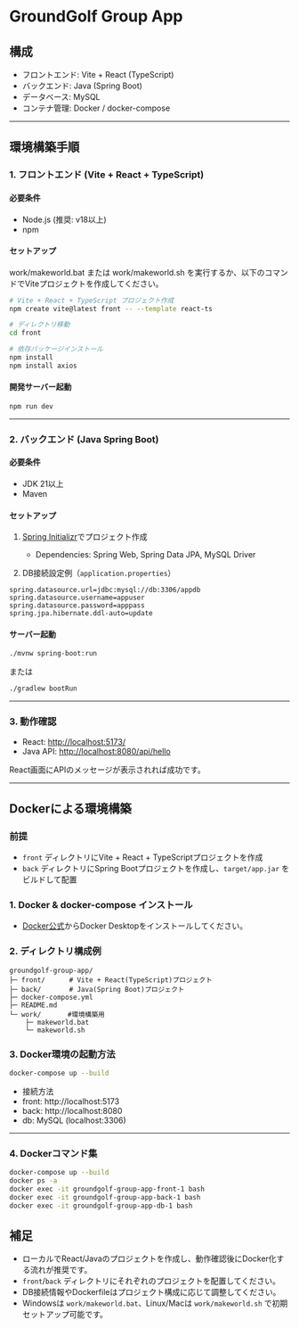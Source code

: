# GroundGolf Group App

## 構成

- フロントエンド: Vite + React (TypeScript)
- バックエンド: Java (Spring Boot)
- データベース: MySQL
- コンテナ管理: Docker / docker-compose

---

## 環境構築手順

### 1. フロントエンド (Vite + React + TypeScript)

#### 必要条件

- Node.js (推奨: v18以上)
- npm

#### セットアップ

work/makeworld.bat または work/makeworld.sh を実行するか、以下のコマンドでViteプロジェクトを作成してください。

```bash
# Vite + React + TypeScript プロジェクト作成
npm create vite@latest front -- --template react-ts

# ディレクトリ移動
cd front

# 依存パッケージインストール
npm install
npm install axios
```

#### 開発サーバー起動

```bash
npm run dev
```

---

### 2. バックエンド (Java Spring Boot)

#### 必要条件

- JDK 21以上
- Maven

#### セットアップ

1. [Spring Initializr](https://start.spring.io/)でプロジェクト作成  
   - Dependencies: Spring Web, Spring Data JPA, MySQL Driver

2. DB接続設定例（`application.properties`）

```
spring.datasource.url=jdbc:mysql://db:3306/appdb
spring.datasource.username=appuser
spring.datasource.password=apppass
spring.jpa.hibernate.ddl-auto=update
```

#### サーバー起動

```bash
./mvnw spring-boot:run
```
または
```bash
./gradlew bootRun
```

---

### 3. 動作確認

- React: [http://localhost:5173/](http://localhost:5173/)
- Java API: [http://localhost:8080/api/hello](http://localhost:8080/api/hello)

React画面にAPIのメッセージが表示されれば成功です。

---

## Dockerによる環境構築

### 前提

- `front` ディレクトリにVite + React + TypeScriptプロジェクトを作成
- `back` ディレクトリにSpring Bootプロジェクトを作成し、`target/app.jar` をビルドして配置

### 1. Docker & docker-compose インストール

- [Docker公式](https://docs.docker.com/get-docker/)からDocker Desktopをインストールしてください。

### 2. ディレクトリ構成例

```
groundgolf-group-app/
├─ front/      # Vite + React(TypeScript)プロジェクト
├─ back/       # Java(Spring Boot)プロジェクト
├─ docker-compose.yml
├─ README.md
└─ work/　　　　#環境構築用
    ├─ makeworld.bat
    └─ makeworld.sh
```

### 3. Docker環境の起動方法

```bash
docker-compose up --build
```

- 接続方法
- front: http://localhost:5173  
- back: http://localhost:8080  
- db: MySQL (localhost:3306)

---

### 4. Dockerコマンド集

```bash
docker-compose up --build
docker ps -a
docker exec -it groundgolf-group-app-front-1 bash
docker exec -it groundgolf-group-app-back-1 bash
docker exec -it groundgolf-group-app-db-1 bash
```

## 補足

- ローカルでReact/Javaのプロジェクトを作成し、動作確認後にDocker化する流れが推奨です。
- `front`/`back` ディレクトリにそれぞれのプロジェクトを配置してください。
- DB接続情報やDockerfileはプロジェクト構成に応じて調整してください。
- Windowsは `work/makeworld.bat`、Linux/Macは `work/makeworld.sh` で初期セットアップ可能です。
